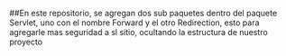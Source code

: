 ##En este repositorio, se agregan dos sub paquetes dentro del paquete Servlet, uno con el nombre Forward y el otro Redirection, 
esto para agregarle mas seguridad a sl sitio, ocultando la estructura de nuestro proyecto

